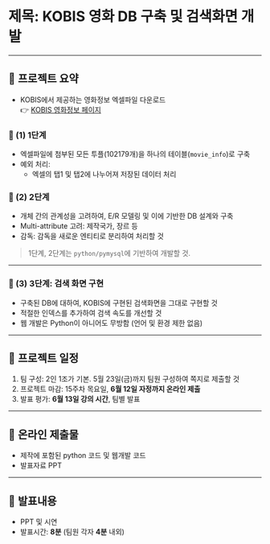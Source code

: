 # 제목: KOBIS 영화 DB 구축 및 검색화면 개발

---

## 📌 프로젝트 요약

- KOBIS에서 제공하는 영화정보 엑셀파일 다운로드  
  👉 [KOBIS 영화정보 페이지](https://www.kobis.or.kr/kobis/business/mast/mvie/searchMovieList.do)

### 🔹 (1) 1단계
- 엑셀파일에 첨부된 모든 투플(102179개)을 하나의 테이블(`movie_info`)로 구축  
- 예외 처리:
  - 엑셀의 탭1 및 탭2에 나누어져 저장된 데이터 처리

### 🔹 (2) 2단계
- 개체 간의 관계성을 고려하여, E/R 모델링 및 이에 기반한 DB 설계와 구축  
- Multi-attribute 고려: 제작국가, 장르 등  
- 감독: 감독을 새로운 엔티티로 분리하여 처리할 것

> 1단계, 2단계는 `python/pymysql`에 기반하여 개발할 것.

---

### 🔹 (3) 3단계: 검색 화면 구현
- 구축된 DB에 대하여, KOBIS에 구현된 검색화면을 그대로 구현할 것
- 적절한 인덱스를 추가하여 검색 속도를 개선할 것
- 웹 개발은 Python이 아니어도 무방함 (언어 및 환경 제한 없음)

---

## 📅 프로젝트 일정

1. 팀 구성: 2인 1조가 기본. 5월 23일(금)까지 팀원 구성하여 쪽지로 제출할 것  
2. 프로젝트 마감: 15주차 목요일, **6월 12일 자정까지 온라인 제출**  
3. 발표 평가: **6월 13일 강의 시간**, 팀별 발표

---

## 💾 온라인 제출물

- 제작에 포함된 python 코드 및 웹개발 코드
- 발표자료 PPT

---

## 🎤 발표내용

- PPT 및 시연
- 발표시간: **8분** (팀원 각자 **4분** 내외)
